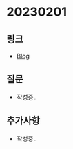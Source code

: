 # 20230201

## 링크
- [Blog](https://velog.io/@hyeon_17/%EC%9E%90%EB%B0%94%EC%8A%A4%ED%81%AC%EB%A6%BD%ED%8A%B8-bjaxcdi3)

## 질문
- 작성중..

## 추가사항
- 작성중..
